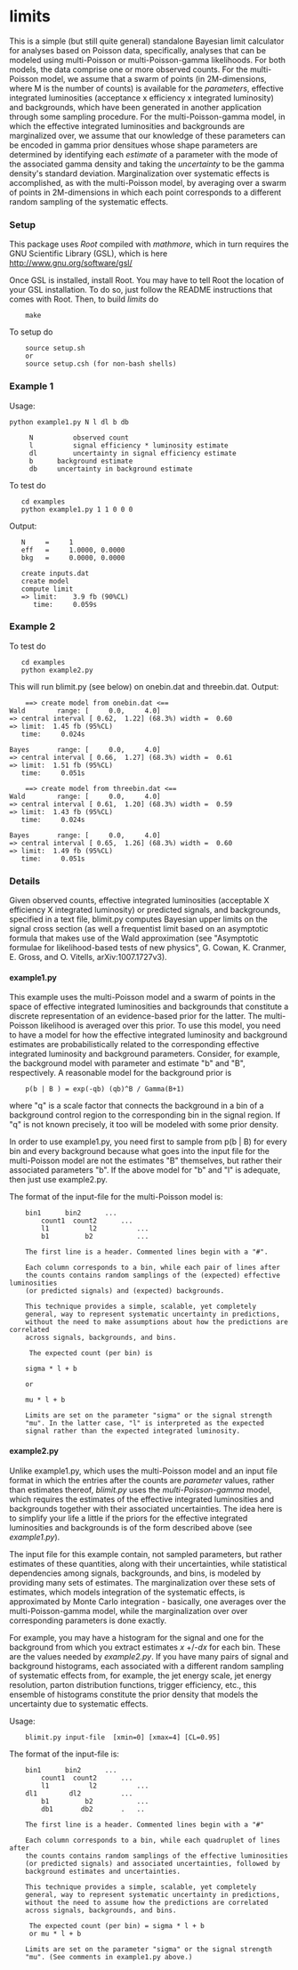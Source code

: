 # limits
This is a simple (but still quite general) standalone Bayesian limit calculator for analyses based on Poisson data, specifically, analyses that can be modeled using multi-Poisson or multi-Poisson-gamma likelihoods. For both models, the data comprise one or more observed counts. For the multi-Poisson model, we assume that a swarm of points (in 2M-dimensions, where M is the number of counts) is available for the *parameters*, effective integrated luminosities (acceptance x efficiency x integrated luminosity) and backgrounds, which have been generated in another application through some sampling procedure. For the multi-Poisson-gamma model, in which the effective integrated luminosities and backgrounds are marginalized over, we assume that our knowledge of these parameters can be encoded in gamma prior densitues whose shape parameters are determined by identifying each *estimate* of a parameter with the mode of the associated gamma density and taking the *uncertainty* to be the gamma density's standard deviation. Marginalization over systematic effects is accomplished, as with the multi-Poisson model, by averaging over a swarm of points in 2M-dimensions in which each point corresponds to a different random sampling of the systematic effects.

### Setup
This package uses *Root* compiled with *mathmore*, which in turn requires the GNU Scientific Library (GSL), which is here http://www.gnu.org/software/gsl/

Once GSL is installed, install Root. You may have to tell Root the location of your GSL installation. To do so, just follow the README instructions that comes with Root. Then, to build _limits_ do
```
	make
```
  
To setup do
```
	source setup.sh
	or
	source setup.csh (for non-bash shells)
```
### Example 1
Usage:
```
python example1.py N l dl b db

     N         	observed count
     l       	signal efficiency * luminosity estimate
     dl     	uncertainty in signal efficiency estimate
     b		background estimate
     db   	uncertainty in background estimate
  ```
To test do
```
   cd examples
   python example1.py 1 1 0 0 0
   ```
  
Output:
```
   N     =     1
   eff   =     1.0000, 0.0000 
   bkg 	 =     0.0000, 0.0000

   create inputs.dat
   create model
   compute limit
   => limit:    3.9 fb (90%CL)
      time:     0.059s
   ```


### Example 2
To test do
```
   cd examples
   python example2.py
   ```
This will run blimit.py (see below) on onebin.dat and threebin.dat.
Output:
```
	==> create model from onebin.dat <==
Wald		range: [     0.0,     4.0]
=> central interval [ 0.62,  1.22] (68.3%) width =  0.60
=> limit:  1.45 fb (95%CL)
   time:     0.024s

Bayes		range: [     0.0,     4.0]
=> central interval [ 0.66,  1.27] (68.3%) width =  0.61
=> limit:  1.51 fb (95%CL)
   time:     0.051s

	==> create model from threebin.dat <==
Wald		range: [     0.0,     4.0]
=> central interval [ 0.61,  1.20] (68.3%) width =  0.59
=> limit:  1.43 fb (95%CL)
   time:     0.024s

Bayes		range: [     0.0,     4.0]
=> central interval [ 0.65,  1.26] (68.3%) width =  0.60
=> limit:  1.49 fb (95%CL)
   time:     0.051s
```

### Details
Given observed counts, effective integrated luminosities (acceptable X
efficiency X integrated luminosity)
or predicted signals,
and backgrounds, specified in a text file, blimit.py  computes
Bayesian upper limits on the signal cross section (as well a
frequentist limit based on an asymptotic formula that makes use of the
Wald approximation (see "Asymptotic formulae for likelihood-based
tests of new physics", G. Cowan, K. Cranmer, E. Gross, and O. Vitells,
arXiv:1007.1727v3).

#### example1.py
This example uses the multi-Poisson model and a swarm of points in the
space of effective integrated luminosities and backgrounds that
constitute a discrete representation of an evidence-based prior for
the latter. The multi-Poisson
likelihood is averaged over this prior. To use this model, you need to
have a model for how the effective integrated luminosity and
background estimates are probabilistically related to the
corresponding effective integrated luminosity and background
parameters.  Consider, for example, the background model with parameter and
estimate "b" and "B", respectively. A reasonable model
for the background prior is 
```
	p(b | B ) = exp(-qb) (qb)^B / Gamma(B+1) 
```
where "q" is a scale factor that connects the background in a bin of a
 background control region to the corresponding bin in the signal
 region.  If "q" is not known precisely, it too will be modeled with
 some prior density.

In order to use example1.py, you need first to sample from p(b |
B) for every bin and every background because what goes into the input
file for the multi-Poisson model are not the estimates "B" themselves, but
rather their associated parameters "b". If the above model for "b" and
"l" is adequate, then just use example2.py.

The format of the input-file for the multi-Poisson model is:
```
	bin1      bin2     	...
    	count1  count2 		...
    	l1          l2         	...
    	b1         b2        	...
	
    The first line is a header. Commented lines begin with a "#".
    
    Each column corresponds to a bin, while each pair of lines after
    the counts contains random samplings of the (expected) effective luminosities
	(or predicted signals) and (expected) backgrounds. 

    This technique provides a simple, scalable, yet completely
    general, way to represent systematic uncertainty in predictions,
    without the need to make assumptions about how the predictions are correlated
	across signals, backgrounds, and bins.
     
     The expected count (per bin) is

	sigma * l + b

	or

	mu * l + b

	Limits are set on the parameter "sigma" or the signal strength
	"mu". In the latter case, "l" is interpreted as the expected
	signal rather than the expected integrated luminosity.
```


#### example2.py
Unlike example1.py, which uses the
multi-Poisson model and an input file format in which the entries
after the counts are _parameter_ values, rather than estimates thereof,
_blimit.py_ uses the _multi-Poisson-gamma_ model, which requires the
estimates of the effective integrated luminosities and backgrounds
together with their associated uncertainties. The idea here is to
simplify your life a little if the priors for the effective integrated
luminosities and backgrounds is of the form described above (see 
*example1.py*).

The input file for this example contain, not sampled parameters, but rather 
estimates of these quantities, along with their uncertainties, while
statistical dependencies  among
signals, backgrounds, and bins, is modeled by providing many sets of
estimates. The marginalization over these sets of estimates, which
models
integration of the systematic effects, is
approximated by Monte Carlo integration - basically, one
averages over the multi-Poisson-gamma model, while the marginalization
over over  corresponding parameters is done exactly. 

For example, you may have a histogram for the signal and one for the
background from which you extract estimates _x_ +/-_dx_ for each bin. These are
the values needed by _example2.py_. If you have many pairs of signal and
background histograms, each associated with a different random
sampling of systematic effects from, for example, the jet energy scale, jet energy
resolution, parton distribution functions, trigger efficiency, etc.,
this ensemble of histograms constitute the prior density that models
the uncertainty due to systematic effects.

Usage:
```
    blimit.py input-file  [xmin=0] [xmax=4] [CL=0.95]
```

The format of the input-file is:
```
	bin1      bin2     	...
    	count1  count2 		...
    	l1          l2         	...
	dl1        dl2       	...
    	b1         b2        	...
    	db1       db2       .	..
	
    The first line is a header. Commented lines begin with a "#"
    
    Each column corresponds to a bin, while each quadruplet of lines after
    the counts contains random samplings of the effective luminosities
	(or predicted signals) and associated uncertainties, followed by
	background estimates and uncertainties. 

    This technique provides a simple, scalable, yet completely
    general, way to represent systematic uncertainty in predictions,
    without the need to assume how the predictions are correlated
	across signals, backgrounds, and bins.
     
     The expected count (per bin) = sigma * l + b
	 or mu * l + b

	Limits are set on the parameter "sigma" or the signal strength
	"mu". (See comments in example1.py above.)
```
